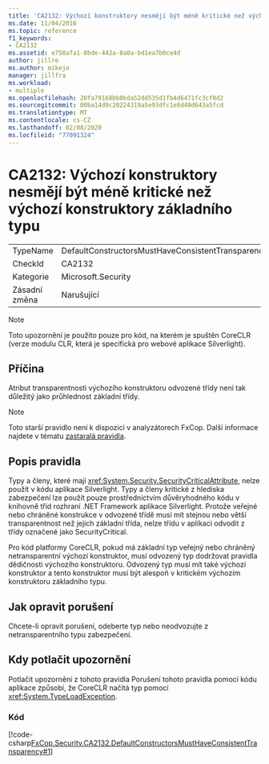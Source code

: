 ```yaml
---
title: 'CA2132: Výchozí konstruktory nesmějí být méně kritické než výchozí konstruktory základního typu'
ms.date: 11/04/2016
ms.topic: reference
f1_keywords:
- CA2132
ms.assetid: e758afa1-8bde-442a-8a0a-bd1ea7b0ce4d
author: jillre
ms.author: mikejo
manager: jillfra
ms.workload:
- multiple
ms.openlocfilehash: 20fa79168bb0bda52dd535d1fb4d6471fc3cf0d2
ms.sourcegitcommit: 00ba14d9c20224319a5e93dfc1e0d48d643a5fcd
ms.translationtype: MT
ms.contentlocale: cs-CZ
ms.lasthandoff: 02/08/2020
ms.locfileid: "77091324"
---
```

# <a name="ca2132-default-constructors-must-be-at-least-as-critical-as-base-type-default-constructors"></a>CA2132: Výchozí konstruktory nesmějí být méně kritické než výchozí konstruktory základního typu

|||
|-|-|
|TypeName|DefaultConstructorsMustHaveConsistentTransparency|
|CheckId|CA2132|
|Kategorie|Microsoft.Security|
|Zásadní změna|Narušující|

> [!NOTE]
> Toto upozornění je použito pouze pro kód, na kterém je spuštěn CoreCLR (verze modulu CLR, která je specifická pro webové aplikace Silverlight).

## <a name="cause"></a>Příčina
Atribut transparentnosti výchozího konstruktoru odvozené třídy není tak důležitý jako průhlednost základní třídy.

> [!NOTE]
> Toto starší pravidlo není k dispozici v analyzátorech FxCop. Další informace najdete v tématu [zastaralá pravidla](fxcop-rule-port-status.md#deprecated-rules).

## <a name="rule-description"></a>Popis pravidla

Typy a členy, které mají <xref:System.Security.SecurityCriticalAttribute>, nelze použít v kódu aplikace Silverlight. Typy a členy kritické z hlediska zabezpečení lze použít pouze prostřednictvím důvěryhodného kódu v knihovně tříd rozhraní .NET Framework aplikace Silverlight. Protože veřejné nebo chráněné konstrukce v odvozené třídě musí mít stejnou nebo větší transparentnost než jejich základní třída, nelze třídu v aplikaci odvodit z třídy označené jako SecurityCritical.

Pro kód platformy CoreCLR, pokud má základní typ veřejný nebo chráněný netransparentní výchozí konstruktor, musí odvozený typ dodržovat pravidla dědičnosti výchozího konstruktoru. Odvozený typ musí mít také výchozí konstruktor a tento konstruktor musí být alespoň v kritickém výchozím konstruktoru základního typu.

## <a name="how-to-fix-violations"></a>Jak opravit porušení

Chcete-li opravit porušení, odeberte typ nebo neodvozujte z netransparentního typu zabezpečení.

## <a name="when-to-suppress-warnings"></a>Kdy potlačit upozornění

Potlačit upozornění z tohoto pravidla Porušení tohoto pravidla pomocí kódu aplikace způsobí, že CoreCLR načítá typ pomocí <xref:System.TypeLoadException>.

### <a name="code"></a>Kód

[!code-csharp[FxCop.Security.CA2132.DefaultConstructorsMustHaveConsistentTransparency#1](../code-quality/codesnippet/CSharp/ca2132-default-constructors-must-be-at-least-as-critical-as-base-type-default-constructors_1.cs)]
